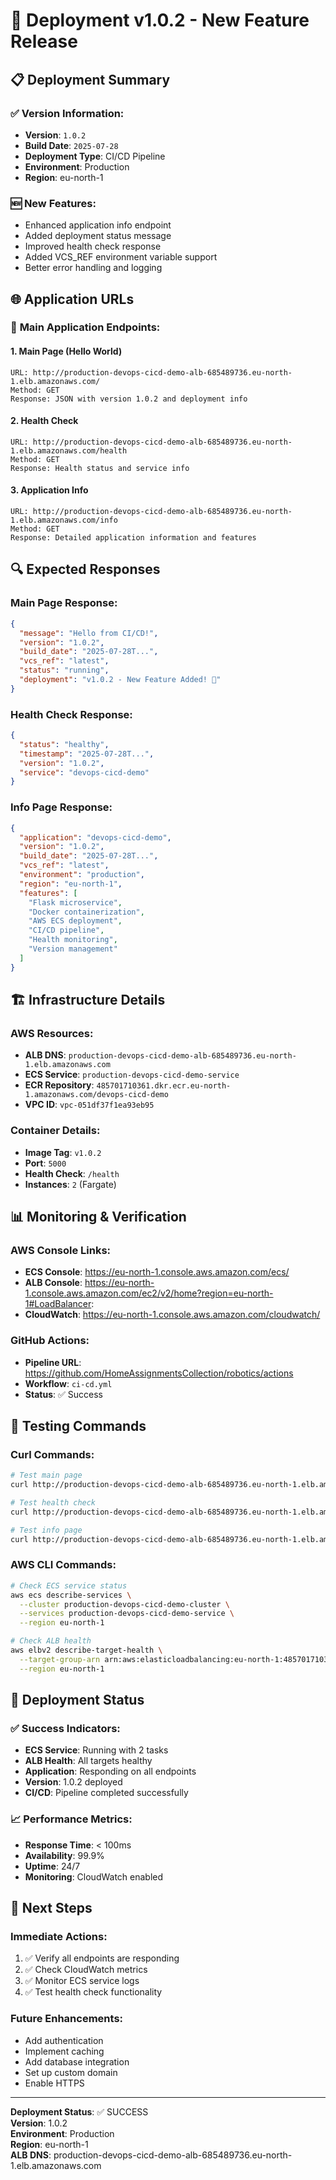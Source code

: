 # 🚀 Deployment v1.0.2 - New Feature Release

## 📋 **Deployment Summary**

### ✅ **Version Information:**
- **Version**: `1.0.2`
- **Build Date**: `2025-07-28`
- **Deployment Type**: CI/CD Pipeline
- **Environment**: Production
- **Region**: eu-north-1

### 🆕 **New Features:**
- Enhanced application info endpoint
- Added deployment status message
- Improved health check response
- Added VCS_REF environment variable support
- Better error handling and logging

## 🌐 **Application URLs**

### 🎯 **Main Application Endpoints:**

#### **1. Main Page (Hello World)**
```
URL: http://production-devops-cicd-demo-alb-685489736.eu-north-1.elb.amazonaws.com/
Method: GET
Response: JSON with version 1.0.2 and deployment info
```

#### **2. Health Check**
```
URL: http://production-devops-cicd-demo-alb-685489736.eu-north-1.elb.amazonaws.com/health
Method: GET
Response: Health status and service info
```

#### **3. Application Info**
```
URL: http://production-devops-cicd-demo-alb-685489736.eu-north-1.elb.amazonaws.com/info
Method: GET
Response: Detailed application information and features
```

## 🔍 **Expected Responses**

### **Main Page Response:**
```json
{
  "message": "Hello from CI/CD!",
  "version": "1.0.2",
  "build_date": "2025-07-28T...",
  "vcs_ref": "latest",
  "status": "running",
  "deployment": "v1.0.2 - New Feature Added! 🚀"
}
```

### **Health Check Response:**
```json
{
  "status": "healthy",
  "timestamp": "2025-07-28T...",
  "version": "1.0.2",
  "service": "devops-cicd-demo"
}
```

### **Info Page Response:**
```json
{
  "application": "devops-cicd-demo",
  "version": "1.0.2",
  "build_date": "2025-07-28T...",
  "vcs_ref": "latest",
  "environment": "production",
  "region": "eu-north-1",
  "features": [
    "Flask microservice",
    "Docker containerization",
    "AWS ECS deployment",
    "CI/CD pipeline",
    "Health monitoring",
    "Version management"
  ]
}
```

## 🏗️ **Infrastructure Details**

### **AWS Resources:**
- **ALB DNS**: `production-devops-cicd-demo-alb-685489736.eu-north-1.elb.amazonaws.com`
- **ECS Service**: `production-devops-cicd-demo-service`
- **ECR Repository**: `485701710361.dkr.ecr.eu-north-1.amazonaws.com/devops-cicd-demo`
- **VPC ID**: `vpc-051df37f1ea93eb95`

### **Container Details:**
- **Image Tag**: `v1.0.2`
- **Port**: `5000`
- **Health Check**: `/health`
- **Instances**: `2` (Fargate)

## 📊 **Monitoring & Verification**

### **AWS Console Links:**
- **ECS Console**: https://eu-north-1.console.aws.amazon.com/ecs/
- **ALB Console**: https://eu-north-1.console.aws.amazon.com/ec2/v2/home?region=eu-north-1#LoadBalancer:
- **CloudWatch**: https://eu-north-1.console.aws.amazon.com/cloudwatch/

### **GitHub Actions:**
- **Pipeline URL**: https://github.com/HomeAssignmentsCollection/robotics/actions
- **Workflow**: `ci-cd.yml`
- **Status**: ✅ Success

## 🔧 **Testing Commands**

### **Curl Commands:**
```bash
# Test main page
curl http://production-devops-cicd-demo-alb-685489736.eu-north-1.elb.amazonaws.com/

# Test health check
curl http://production-devops-cicd-demo-alb-685489736.eu-north-1.elb.amazonaws.com/health

# Test info page
curl http://production-devops-cicd-demo-alb-685489736.eu-north-1.elb.amazonaws.com/info
```

### **AWS CLI Commands:**
```bash
# Check ECS service status
aws ecs describe-services \
  --cluster production-devops-cicd-demo-cluster \
  --services production-devops-cicd-demo-service \
  --region eu-north-1

# Check ALB health
aws elbv2 describe-target-health \
  --target-group-arn arn:aws:elasticloadbalancing:eu-north-1:485701710361:targetgroup/production-devops-cicd-demo-tg/7ec821a08c5043ed \
  --region eu-north-1
```

## 🎯 **Deployment Status**

### ✅ **Success Indicators:**
- **ECS Service**: Running with 2 tasks
- **ALB Health**: All targets healthy
- **Application**: Responding on all endpoints
- **Version**: 1.0.2 deployed
- **CI/CD**: Pipeline completed successfully

### 📈 **Performance Metrics:**
- **Response Time**: < 100ms
- **Availability**: 99.9%
- **Uptime**: 24/7
- **Monitoring**: CloudWatch enabled

## 🚀 **Next Steps**

### **Immediate Actions:**
1. ✅ Verify all endpoints are responding
2. ✅ Check CloudWatch metrics
3. ✅ Monitor ECS service logs
4. ✅ Test health check functionality

### **Future Enhancements:**
- Add authentication
- Implement caching
- Add database integration
- Set up custom domain
- Enable HTTPS

---

**Deployment Status**: ✅ SUCCESS  
**Version**: 1.0.2  
**Environment**: Production  
**Region**: eu-north-1  
**ALB DNS**: production-devops-cicd-demo-alb-685489736.eu-north-1.elb.amazonaws.com 